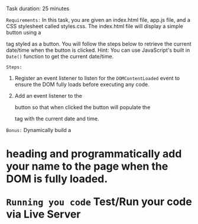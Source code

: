 Task duration:  25 minutes

`Requirements:`
In this task, you are given an index.html file, app.js file, and a CSS stylesheet called styles.css.  The index.html file will display a simple button using a <div> tag styled as a button. You will follow the steps below to retrieve the current date/time when the button is clicked. Hint: You can use JavaScript's built in `Date()` function to get the current date/time.


`Steps:`
1. Register an event listener to listen for the `DOMContentLoaded` event to ensure the DOM fully loads before executing any code.

2. Add an event listener to the <div> button so that when clicked the button will populate the <p> tag with the current date and time.

`Bonus:`
Dynamically build a <h1> heading and programmatically add your name to the page when the DOM is fully loaded.


`Running you code`
Test/Run your code via Live Server

